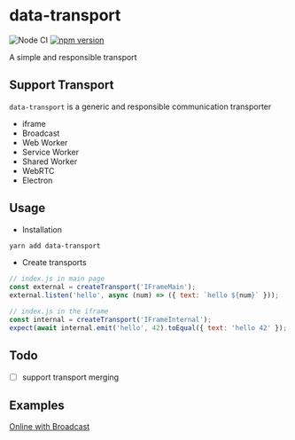 # data-transport

![Node CI](https://github.com/unadlib/data-transport/workflows/Node%20CI/badge.svg)
[![npm version](https://badge.fury.io/js/data-transport.svg)](http://badge.fury.io/js/data-transport)

A simple and responsible transport

## Support Transport

`data-transport` is a generic and responsible communication transporter

- iframe
- Broadcast
- Web Worker
- Service Worker
- Shared Worker
- WebRTC
- Electron

## Usage

- Installation

```sh
yarn add data-transport
```

- Create transports

```js
// index.js in main page
const external = createTransport('IFrameMain');
external.listen('hello', async (num) => ({ text: `hello ${num}` }));

// index.js in the iframe
const internal = createTransport('IFrameInternal');
expect(await internal.emit('hello', 42).toEqual({ text: 'hello 42' });
```

## Todo
- [ ] support transport merging

## Examples

[Online with Broadcast](https://codesandbox.io/s/data-transport-example-lkg8k)
